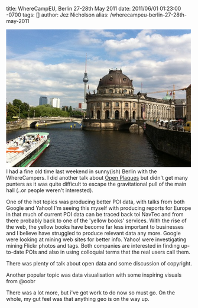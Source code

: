 title: WhereCampEU, Berlin 27-28th May 2011
date: 2011/06/01 01:23:00 -0700
tags: []
author: Jez Nicholson
alias: /wherecampeu-berlin-27-28th-may-2011

<p><div class='p_embed p_image_embed'>
<a href="/media/getfile/files.posterous.com/temp-2011-06-01/qjjIlnsxIIAzqeprGBmGqflqzsesIqutgpDgnCEItewnFkeEityChktsqBfh/IMG_0259.JPG.scaled1000.jpg"><img alt="Img_0259" height="373" src="/media/getfile/files.posterous.com/temp-2011-06-01/qjjIlnsxIIAzqeprGBmGqflqzsesIqutgpDgnCEItewnFkeEityChktsqBfh/IMG_0259.JPG.scaled500.jpg" width="500" /></a>
</div>
I had a fine old time last weekend in sunny(ish) Berlin with the WhereCampers. I did another talk about <a href="http://openplaques.org">Open Plaques</a> but didn't get many punters as it was quite difficult to escape the gravitational pull of the main hall (..or people weren't interested).</p>
<p>One of the hot topics was producing better POI data, with talks from both Google and Yahoo! I'm seeing this myself with producing reports for Europe in that much of current POI data can be traced back toi NavTec and from there probably back to one of the 'yellow books' services. With the rise of the web, the yellow books have become far less important to businesses and I believe have struggled to produce relevant data any more. Google were looking at mining web sites for better info. Yahoo! were investigating mining Flickr photos and tags. Both companies are interested in finding up-to-date POIs and also in using colloquial terms that the real users call them.</p>
<p>There was plenty of talk about open data and some discussion of copyright.</p>
<p>Another popular topic was data visualisation with some inspiring visuals from @oobr</p>
<p>There was a lot more, but i've got work to do now so must go. On the whole, my gut feel was that anything geo is on the way up.</p>
